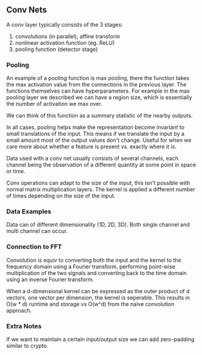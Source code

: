 Conv Nets
---------

A conv layer typically consists of the 3 stages:

  1. convolutions (in parallel), affine transform
  2. nonlinear activation function (eg. ReLU)
  3. pooling function (detector stage)

### Pooling

An example of a pooling function is max pooling, there the function takes
the max activation value from the connections in the previous layer. The
functions themselves can have hyperparameters. For example in the max pooling
layer we described we can have a region size, which is essentially the number
of activation we max over.

We can think of this function as a summary statistic of the nearby outputs.

In all cases, pooling helps make the representation become invariant to small
translations of the input. This means if we translate the input by a small
amount most of the output values don't change. Useful for when we care more about
whether a feature is present vs. exactly where it is.

Data used with a conv net usually consists of several channels, each channel being
the observation of a different quantity at some point in space or time.

Conv operations can adapt to the size of the input, this isn't possible with normal
matrix multiplication layers. The kernel is applied a different number of times depending
on the size of the input.

### Data Examples

Data can of different dimensionality (1D, 2D, 3D). Both single channel and multi channel can occur.

### Connection to FFT

Convolution is equiv to converting both the input and the kernel to the frequency domain using
a Fourier transform, performing point-wise multiplication of the two signals and converting back
to the time domain using an inverse Fourier transform.

When a d-dimensional kernel can be expressed as the outer product of d vectors, one vector per dimension, the kernel is seperable. This results in O(w * d) runtime and storage vs O(w^d) from the naive convolution approach.

### Extra Notes

If we want to maintain a certain input/output size we can add zero-padding similar to crypto.
